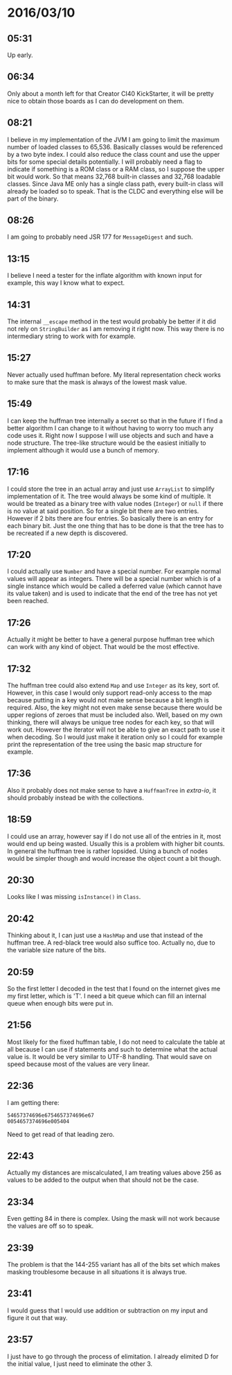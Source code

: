# 2016/03/10

## 05:31

Up early.

## 06:34

Only about a month left for that Creator CI40 KickStarter, it will be pretty
nice to obtain those boards as I can do development on them.

## 08:21

I believe in my implementation of the JVM I am going to limit the maximum
number of loaded classes to 65,536. Basically classes would be referenced by
a two byte index. I could also reduce the class count and use the upper bits
for some special details potentially. I will probably need a flag to indicate
if something is a ROM class or a RAM class, so I suppose the upper bit would
work. So that means 32,768 built-in classes and 32,768 loadable classes. Since
Java ME only has a single class path, every built-in class will already be
loaded so to speak. That is the CLDC and everything else will be part of the
binary.

## 08:26

I am going to probably need JSR 177 for `MessageDigest` and such.

## 13:15

I believe I need a tester for the inflate algorithm with known input for
example, this way I know what to expect.

## 14:31

The internal `__escape` method in the test would probably be better if it did
not rely on `StringBuilder` as I am removing it right now. This way there is
no intermediary string to work with for example.

## 15:27

Never actually used huffman before. My literal representation check works to
make sure that the mask is always of the lowest mask value.

## 15:49

I can keep the huffman tree internally a secret so that in the future if I find
a better algorithm I can change to it without having to worry too much any code
uses it. Right now I suppose I will use objects and such and have a node
structure. The tree-like structure would be the easiest initially to implement
although it would use a bunch of memory.

## 17:16

I could store the tree in an actual array and just use `ArrayList` to simplify
implementation of it. The tree would always be some kind of multiple. It would
be treated as a binary tree with value nodes (`Integer`) or `null` if there is
no value at said position. So for a single bit there are two entries. However
if 2 bits there are four entries. So basically there is an entry for each
binary bit. Just the one thing that has to be done is that the tree has to be
recreated if a new depth is discovered.

## 17:20

I could actually use `Number` and have a special number. For example normal
values will appear as integers. There will be a special number which is of a
single instance which would be called a deferred value (which cannot have its
value taken) and is used to indicate that the end of the tree has not yet been
reached.

## 17:26

Actually it might be better to have a general purpose huffman tree which can
work with any kind of object. That would be the most effective.

## 17:32

The huffman tree could also extend `Map` and use `Integer` as its key, sort of.
However, in this case I would only support read-only access to the map because
putting in a key would not make sense because a bit length is required. Also,
the key might not even make sense because there would be upper regions of
zeroes that must be included also. Well, based on my own thinking, there will
always be unique tree nodes for each key, so that will work out. However the
iterator will not be able to give an exact path to use it when decoding. So
I would just make it iteration only so I could for example print the
representation of the tree using the basic map structure for example.

## 17:36

Also it probably does not make sense to have a `HuffmanTree` in *extra-io*, it
should probably instead be with the collections.

## 18:59

I could use an array, however say if I do not use all of the entries in it,
most would end up being wasted. Usually this is a problem with higher bit
counts. In general the huffman tree is rather lopsided. Using a bunch of nodes
would be simpler though and would increase the object count a bit though.

## 20:30

Looks like I was missing `isInstance()` in `Class`.

## 20:42

Thinking about it, I can just use a `HashMap` and use that instead of the
huffman tree. A red-black tree would also suffice too. Actually no, due to the
variable size nature of the bits.

## 20:59

So the first letter I decoded in the test that I found on the internet gives
me my first letter, which is 'T'. I need a bit queue which can fill an internal
queue when enough bits were put in.

## 21:56

Most likely for the fixed huffman table, I do not need to calculate the table
at all because I can use if statements and such to determine what the actual
value is. It would be very similar to UTF-8 handling. That would save on
speed because most of the values are very linear.

## 22:36

I am getting there:

	54657374696e6754657374696e67
	0054657374696e005404

Need to get read of that leading zero.

## 22:43

Actually my distances are miscalculated, I am treating values above 256 as
values to be added to the output when that should not be the case.

## 23:34

Even getting 84 in there is complex. Using the mask will not work because the
values are off so to speak.

## 23:39

The problem is that the 144-255 variant has all of the bits set which makes
masking troublesome because in all situations it is always true.

## 23:41

I would guess that I would use addition or subtraction on my input and figure
it out that way.

## 23:57

I just have to go through the process of elimitation. I already elimited D for
the initial value, I just need to eliminate the other 3.


